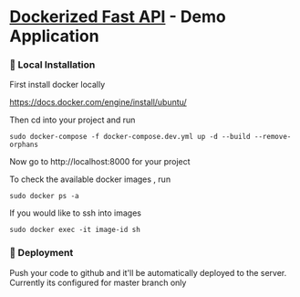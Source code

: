  # [Dockerized Fast API](https://github.com/chandan07cse/fastapi-docker) - Demo Application
 ### :feet: Local Installation
First install docker locally

https://docs.docker.com/engine/install/ubuntu/

Then cd into your project and run
```
sudo docker-compose -f docker-compose.dev.yml up -d --build --remove-orphans
```
Now go to http://localhost:8000 for your project

To check the available docker images , run
```
sudo docker ps -a
```

If you would like to ssh into images
```
sudo docker exec -it image-id sh
```
 ### :feet: Deployment
Push your code to github and it'll be automatically deployed to the server. 
Currently its configured for master branch only